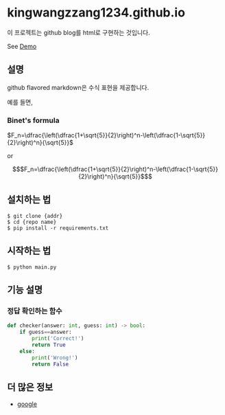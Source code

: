 # kingwangzzang1234.github.io

이 프로젝트는 github blog를 html로 구현하는 것입니다.

See [Demo](https://kingwangzzang1234.github.io/)

## 설명

github flavored markdown은 수식 표현을 제공합니다.

예를 들면,

### Binet's formula

$F_n=\dfrac{\left(\dfrac{1+\sqrt{5}}{2}\right)^n-\left(\dfrac{1-\sqrt{5}}{2}\right)^n}{\sqrt{5}}$

or

```math
$F_n=\dfrac{\left(\dfrac{1+\sqrt{5}}{2}\right)^n-\left(\dfrac{1-\sqrt{5}}{2}\right)^n}{\sqrt{5}}$
```

## 설치하는 법

```shell
$ git clone {addr}
$ cd {repo name}
$ pip install -r requirements.txt
```

## 시작하는 법

```shell
$ python main.py
```

## 기능 설명

### 정답 확인하는 함수

```python
def checker(answer: int, guess: int) -> bool:
    if guess==answer:
        print('Correct!')
        return True
    else:
        print('Wrong!')
        return False
```

## 더 많은 정보

- [google](https://www.google.com/)
